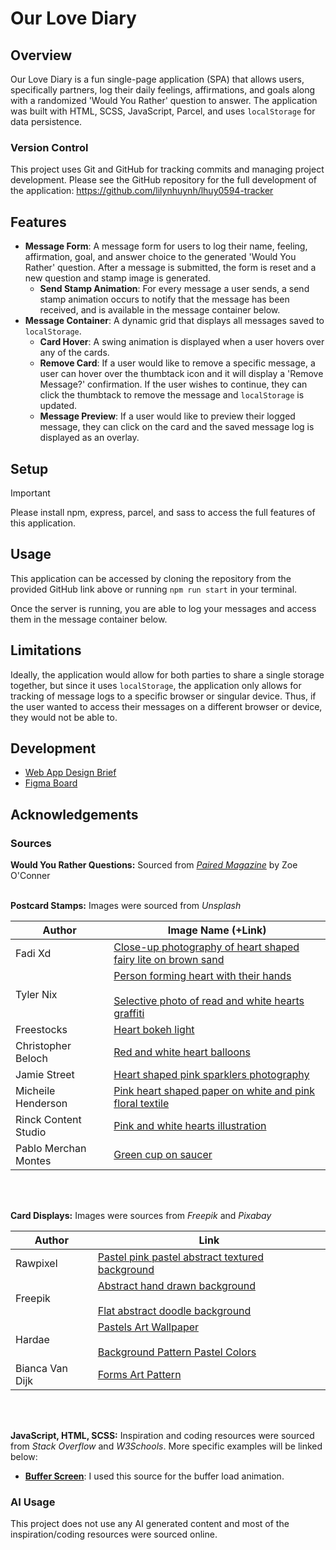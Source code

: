 # Our Love Diary

## Overview

Our Love Diary is a fun single-page application (SPA) that allows users, specifically partners, log their daily feelings, affirmations, and goals along with a randomized 'Would You Rather' question to answer. The application was built with HTML, SCSS, JavaScript, Parcel, and uses `localStorage` for data persistence.

### Version Control

This project uses Git and GitHub for tracking commits and managing project development. Please see the GitHub repository for the full development of the application: https://github.com/lilynhuynh/lhuy0594-tracker

## Features

- **Message Form**: A message form for users to log their name, feeling, affirmation, goal, and answer choice to the generated 'Would You Rather' question. After a message is submitted, the form is reset and a new question and stamp image is generated.
    - **Send Stamp Animation**: For every message a user sends, a send stamp animation occurs to notify that the message has been received, and is available in the message container below.
- **Message Container**: A dynamic grid that displays all messages saved to `localStorage`.
    - **Card Hover**: A swing animation is displayed when a user hovers over any of the cards.
    - **Remove Card**: If a user would like to remove a specific message, a user can hover over the thumbtack icon and it will display a 'Remove Message?' confirmation. If the user wishes to continue, they can click the thumbtack to remove the message and `localStorage` is updated.
    - **Message Preview**: If a user would like to preview their logged message, they can click on the card and the saved message log is displayed as an overlay.

## Setup

> [!IMPORTANT]
> Please install npm, express, parcel, and sass to access the full features of this application.

## Usage

This application can be accessed by cloning the repository from the provided GitHub link above or running `npm run start` in your terminal.

Once the server is running, you are able to log your messages and access them in the message container below.

## Limitations

Ideally, the application would allow for both parties to share a single storage together, but since it uses `localStorage`, the application only allows for tracking of message logs to a specific browser or singular device. Thus, if the user wanted to access their messages on a different browser or device, they would not be able to.

## Development
- [Web App Design Brief](https://drive.google.com/file/d/1KRDJaOgG9gotvGhO32_7Xl4rYT6NVlZH/view?usp=sharing)
- [Figma Board](https://www.figma.com/design/8RlP6Fz3EuWtWGDum0o9zI/A3-DECO2014?node-id=0-1&t=MFnNJjLuBltcH5Xx-1)

## Acknowledgements

### Sources

**Would You Rather Questions:** Sourced from _[Paired Magazine](https://www.paired.com/articles/would-you-rather-questions)_ by Zoe O'Conner
<br><br>

**Postcard Stamps:** Images were sourced from _Unsplash_

| Author | Image Name (+Link) |
| ---| --- |
| Fadi Xd | [Close-up photography of heart shaped fairy lite on brown sand](https://unsplash.com/photos/close-up-photography-of-heart-shaped-fairy-lite-on-brown-sand-I4dR572y7l0) |
| Tyler Nix | [Person forming heart with their hands](https://unsplash.com/photos/person-forming-heart-with-their-hands-sitjgGsVIAs)<br><br>[Selective photo of read and white hearts graffiti](https://unsplash.com/photos/selective-photo-of-red-and-white-hearts-graffiti-HuneWvWYh-Y) |
| Freestocks | [Heart bokeh light](https://unsplash.com/photos/heart-bokeh-light-Y9mWkERHYCU) |
| Christopher Beloch | [Red and white heart balloons](https://unsplash.com/photos/red-and-white-heart-balloons-P2fBIamIbQk) |
| Jamie Street | [Heart shaped pink sparklers photography](https://unsplash.com/photos/heart-shaped-pink-sparklers-photography-hBzrr6m6-pc) |
| Micheile Henderson | [Pink heart shaped paper on white and pink floral textile](https://unsplash.com/photos/pink-heart-shaped-paper-on-white-and-pink-floral-textile-Tle_uYHXRwI) |
| Rinck Content Studio | [Pink and white hearts illustration](https://unsplash.com/photos/pink-and-white-hearts-illustration-O8PjuNKatJ0) |
| Pablo Merchan Montes | [Green cup on saucer](https://unsplash.com/photos/green-cup-on-saucer-_Tw4vCs9C-8) |
<br><br>

**Card Displays:** Images were sources from _Freepik_ and _Pixabay_

| Author | Link |
| --- | --- |
| Rawpixel | [Pastel pink pastel abstract textured background](https://www.freepik.com/free-vector/pastel-pink-pastel-abstract-textured-background_16338138.htm#fromView=search&page=1&position=1&uuid=4b976170-0a36-48a7-8159-4a67f0a456d7) |
| Freepik | [Abstract hand drawn background](https://www.freepik.com/free-vector/abstract-hand-drawn-background_18039141.htm#fromView=image_search_similar&page=1&position=0&uuid=97ea71cc-472d-4b94-945a-142b0f9fbf93)<br><br>[Flat abstract doodle background](https://www.freepik.com/free-vector/flat-abstract-doodle-background_24236173.htm#fromView=image_search_similar&page=1&position=25&uuid=520c5744-746b-4c75-88e5-7a4dead6c286) |
| Hardae | [Pastels Art Wallpaper](https://pixabay.com/illustrations/pastels-art-wallpaper-aesthetic-7118442/)<br><br>[Background Pattern Pastel Colors](https://pixabay.com/illustrations/background-pattern-pastel-colors-7071134/) |
| Bianca Van Dijk | [Forms Art Pattern](https://pixabay.com/illustrations/forms-art-pattern-design-colors-7742947/) |
<br><br>

**JavaScript, HTML, SCSS:** Inspiration and coding resources were sourced from _Stack Overflow_ and _W3Schools_. More specific examples will be linked below:

- [**Buffer Screen**](https://blog.hubspot.com/website/css-loading-animation): I used this source for the buffer load animation.




### AI Usage

This project does not use any AI generated content and most of the inspiration/coding resources were sourced online.